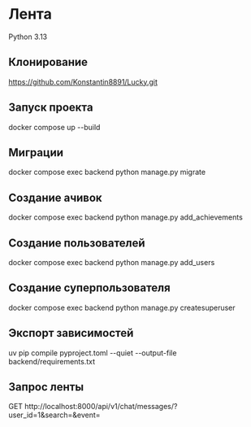 # Лента

Python 3.13

## Клонирование

https://github.com/Konstantin8891/Lucky.git

## Запуск проекта 

docker compose up --build

## Миграции

docker compose exec backend python manage.py migrate

## Создание ачивок

docker compose exec backend python manage.py add_achievements

## Создание пользователей

docker compose exec backend python manage.py add_users

## Создание суперпользователя

docker compose exec backend python manage.py createsuperuser

## Экспорт зависимостей

uv pip compile pyproject.toml --quiet --output-file backend/requirements.txt

## Запрос ленты

GET http://localhost:8000/api/v1/chat/messages/?user_id=1&search=&event=